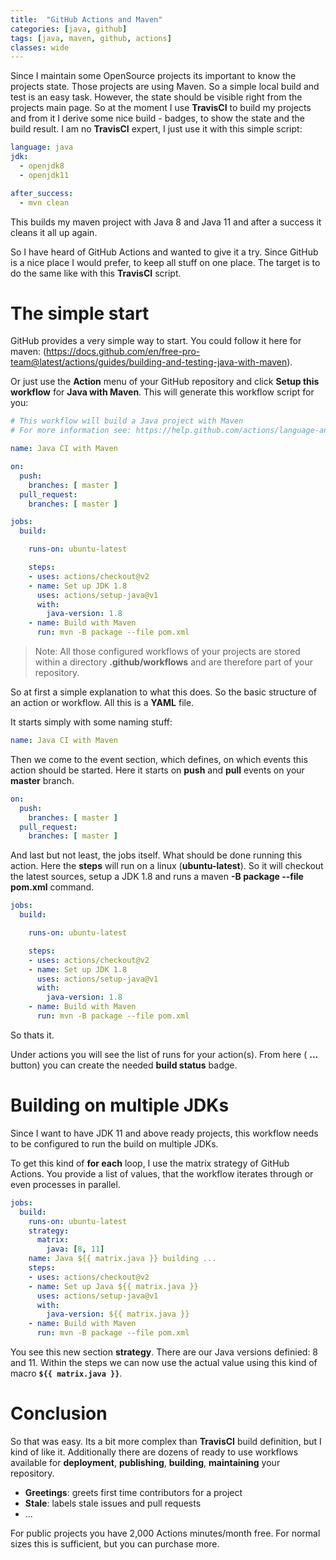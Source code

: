 ```yaml
---
title:  "GitHub Actions and Maven"
categories: [java, github]
tags: [java, maven, github, actions]
classes: wide
---
```


Since I maintain some OpenSource projects its important to know the projects state. Those projects are using Maven. So a simple local build and test is an easy task. However, the state should be visible right from the projects main page. So at the moment I use **TravisCI** to build my projects and from it I derive some nice build - badges, to show the state and the build result. I am no **TravisCI** expert, I just use it with this simple script:

```yaml
language: java
jdk:
  - openjdk8
  - openjdk11

after_success:
  - mvn clean
```

This builds my maven project with Java 8 and Java 11 and after a success it cleans it all up again.

So I have heard of GitHub Actions and wanted to give it a try. Since GitHub is a nice place I would prefer, to keep all stuff on one place. The target is to do the same like with this **TravisCI** script.

# The simple start 

GitHub provides a very simple way to start. You could follow it here for maven: (https://docs.github.com/en/free-pro-team@latest/actions/guides/building-and-testing-java-with-maven). 

Or just use the **Action** menu of your GitHub repository and click **Setup this workflow** for **Java with Maven**. This will generate this workflow script for you:

```yaml
# This workflow will build a Java project with Maven
# For more information see: https://help.github.com/actions/language-and-framework-guides/building-and-testing-java-with-maven

name: Java CI with Maven

on:
  push:
    branches: [ master ]
  pull_request:
    branches: [ master ]

jobs:
  build:

    runs-on: ubuntu-latest

    steps:
    - uses: actions/checkout@v2
    - name: Set up JDK 1.8
      uses: actions/setup-java@v1
      with:
        java-version: 1.8
    - name: Build with Maven
      run: mvn -B package --file pom.xml
```

> Note: All those configured workflows of your projects are stored within a directory **.github/workflows** and are therefore part of your repository. 

So at first a simple explanation to what this does. So the basic structure of an action or workflow. All this is a **YAML** file.

It starts simply with some naming stuff:

```yaml
name: Java CI with Maven
```

Then we come to the event section, which defines, on which events this action should be started. Here it starts on **push** and **pull** events on your **master** branch.

```yaml
on:
  push:
    branches: [ master ]
  pull_request:
    branches: [ master ]
```

And last but not least, the jobs itself. What should be done running this action. Here the **steps** will run on a linux (**ubuntu-latest**). So it will checkout the latest sources, setup a JDK 1.8 and runs a maven **-B package --file pom.xml** command.

```yaml
jobs:
  build:

    runs-on: ubuntu-latest

    steps:
    - uses: actions/checkout@v2
    - name: Set up JDK 1.8
      uses: actions/setup-java@v1
      with:
        java-version: 1.8
    - name: Build with Maven
      run: mvn -B package --file pom.xml
```

So thats it.

Under actions you will see the list of runs for your action(s). From here ( **...** button) you can create the needed **build status** badge.

# Building on multiple JDKs 

Since I want to have JDK 11 and above ready projects, this workflow needs to be configured to run the build on multiple JDKs.

To get this kind of **for each** loop, I use the matrix strategy of GitHub Actions. You provide a list of values, that the workflow iterates through or even processes in parallel.

```yaml
jobs:
  build:
    runs-on: ubuntu-latest
    strategy:
      matrix: 
        java: [8, 11]
    name: Java ${{ matrix.java }} building ... 
    steps:
    - uses: actions/checkout@v2
    - name: Set up Java ${{ matrix.java }} 
      uses: actions/setup-java@v1
      with:
        java-version: ${{ matrix.java }} 
    - name: Build with Maven
      run: mvn -B package --file pom.xml
```

You see this new section **strategy**. There are our Java versions definied: 8 and 11. Within the steps we can now use the actual value using this kind of macro **`${{ matrix.java }}`**.

# Conclusion

So that was easy. Its a bit more complex than **TravisCI** build definition, but I kind of like it. Additionally there are dozens of ready to use workflows available for **deployment**, **publishing**, **building**, **maintaining** your repository. 

* **Greetings**: greets first time contributors for a project
* **Stale**: labels stale issues and pull requests
* ...

For public projects you have 2,000 Actions minutes/month
free. For normal sizes this is sufficient, but you can purchase more.